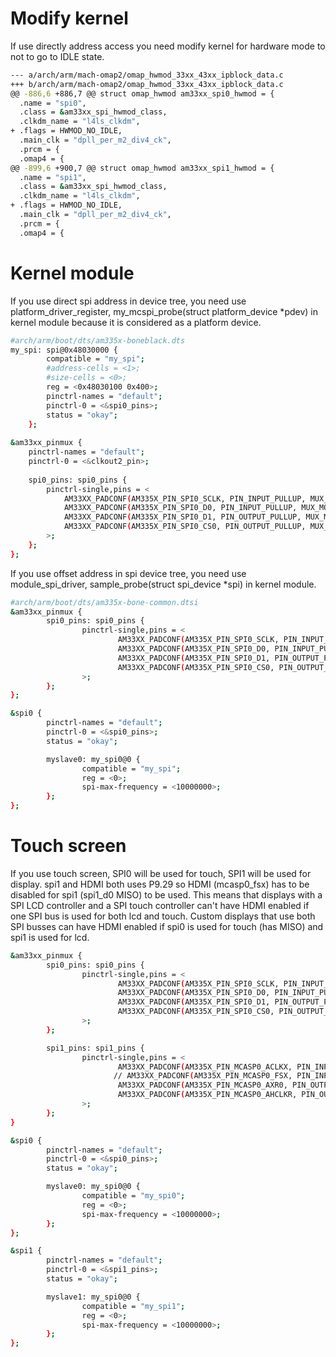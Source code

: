 # Modify kernel
If use directly address access you need modify kernel for hardware mode to not to go to IDLE state.  
```sh
--- a/arch/arm/mach-omap2/omap_hwmod_33xx_43xx_ipblock_data.c
+++ b/arch/arm/mach-omap2/omap_hwmod_33xx_43xx_ipblock_data.c
@@ -886,6 +886,7 @@ struct omap_hwmod am33xx_spi0_hwmod = {
  .name = "spi0",
  .class = &am33xx_spi_hwmod_class,
  .clkdm_name = "l4ls_clkdm",
+ .flags = HWMOD_NO_IDLE,
  .main_clk = "dpll_per_m2_div4_ck",
  .prcm = {
  .omap4 = {
@@ -899,6 +900,7 @@ struct omap_hwmod am33xx_spi1_hwmod = {
  .name = "spi1",
  .class = &am33xx_spi_hwmod_class,
  .clkdm_name = "l4ls_clkdm",
+ .flags = HWMOD_NO_IDLE,
  .main_clk = "dpll_per_m2_div4_ck",
  .prcm = {
  .omap4 = {
```
# Kernel module
If you use direct spi address in device tree, you need use platform_driver_register, my_mcspi_probe(struct platform_device *pdev) in kernel module because it is considered as a platform device.
```sh
#arch/arm/boot/dts/am335x-boneblack.dts
my_spi: spi@0x48030000 {
		compatible = "my_spi";
		#address-cells = <1>;
		#size-cells = <0>;
		reg = <0x48030100 0x400>;
		pinctrl-names = "default";
		pinctrl-0 = <&spi0_pins>;
		status = "okay";
	};
	
&am33xx_pinmux {
	pinctrl-names = "default";
	pinctrl-0 = <&clkout2_pin>;
	
	spi0_pins: spi0_pins {
		pinctrl-single,pins = <
			AM33XX_PADCONF(AM335X_PIN_SPI0_SCLK, PIN_INPUT_PULLUP, MUX_MODE0)	/* P9.22 SCLK - pin13 Arduino SCLK*/
			AM33XX_PADCONF(AM335X_PIN_SPI0_D0, PIN_INPUT_PULLUP, MUX_MODE0)		/* P9.21 MISO - pin12 Arduino MISO*/
			AM33XX_PADCONF(AM335X_PIN_SPI0_D1, PIN_OUTPUT_PULLUP, MUX_MODE0)	/* P9.18 MOSI - pin11 Arduino MOSI*/
			AM33XX_PADCONF(AM335X_PIN_SPI0_CS0, PIN_OUTPUT_PULLUP, MUX_MODE0)	/* P9.17 CS0 - pin10 Arduino SS*/
		>;
	};
};
```
If you use offset address in spi device tree, you need use module_spi_driver, sample_probe(struct spi_device *spi) in kernel module.
```sh
#arch/arm/boot/dts/am335x-bone-common.dtsi
&am33xx_pinmux {
        spi0_pins: spi0_pins {
                pinctrl-single,pins = <
                        AM33XX_PADCONF(AM335X_PIN_SPI0_SCLK, PIN_INPUT_PULLUP, MUX_MODE0)       /* P9.22 */
                        AM33XX_PADCONF(AM335X_PIN_SPI0_D0, PIN_INPUT_PULLUP, MUX_MODE0)         /* P9.21 */
                        AM33XX_PADCONF(AM335X_PIN_SPI0_D1, PIN_OUTPUT_PULLUP, MUX_MODE0)        /* P9.18 */
                        AM33XX_PADCONF(AM335X_PIN_SPI0_CS0, PIN_OUTPUT_PULLUP, MUX_MODE0)       /* P9.17 */
                >;
        };
};

&spi0 {
        pinctrl-names = "default";
        pinctrl-0 = <&spi0_pins>;
        status = "okay";

        myslave0: my_spi0@0 {
                compatible = "my_spi";
                reg = <0>;
                spi-max-frequency = <10000000>;
        };
};
```
# Touch screen
If you use touch screen, SPI0 will be used for touch, SPI1 will be used for display.
spi1 and HDMI both uses P9.29 so HDMI (mcasp0_fsx) has to be disabled for spi1 (spi1_d0 MISO) to be used. This means that displays with a SPI LCD controller and a SPI touch controller can't have HDMI enabled if one SPI bus is used for both lcd and touch.
Custom displays that use both SPI busses can have HDMI enabled if spi0 is used for touch (has MISO) and spi1 is used for lcd.
```sh
&am33xx_pinmux {
        spi0_pins: spi0_pins {
                pinctrl-single,pins = <
                        AM33XX_PADCONF(AM335X_PIN_SPI0_SCLK, PIN_INPUT_PULLUP, MUX_MODE0)       /* P9.22 */
                        AM33XX_PADCONF(AM335X_PIN_SPI0_D0, PIN_INPUT_PULLUP, MUX_MODE0)         /* P9.21 */
                        AM33XX_PADCONF(AM335X_PIN_SPI0_D1, PIN_OUTPUT_PULLUP, MUX_MODE0)        /* P9.18 */
                        AM33XX_PADCONF(AM335X_PIN_SPI0_CS0, PIN_OUTPUT_PULLUP, MUX_MODE0)       /* P9.17 */
                >;
        };

        spi1_pins: spi1_pins {
                pinctrl-single,pins = <
                        AM33XX_PADCONF(AM335X_PIN_MCASP0_ACLKX, PIN_INPUT_PULLUP, MUX_MODE3)    /* P9.31 SCLK */
                       // AM33XX_PADCONF(AM335X_PIN_MCASP0_FSX, PIN_INPUT_PULLUP, MUX_MODE3)    /* P9.29 D0 */
                        AM33XX_PADCONF(AM335X_PIN_MCASP0_AXR0, PIN_OUTPUT_PULLUP, MUX_MODE3)    /* P9.30 D1 */
                        AM33XX_PADCONF(AM335X_PIN_MCASP0_AHCLKR, PIN_OUTPUT_PULLUP, MUX_MODE3)  /* P9.28 CS0 */
                >;
        };
}

&spi0 {
        pinctrl-names = "default";
        pinctrl-0 = <&spi0_pins>;
        status = "okay";

        myslave0: my_spi0@0 {
                compatible = "my_spi0";
                reg = <0>;
                spi-max-frequency = <10000000>;
        };
};

&spi1 {
        pinctrl-names = "default";
        pinctrl-0 = <&spi1_pins>;
        status = "okay";

        myslave1: my_spi0@0 {
                compatible = "my_spi1";
                reg = <0>;
                spi-max-frequency = <10000000>;
        };
};

```
